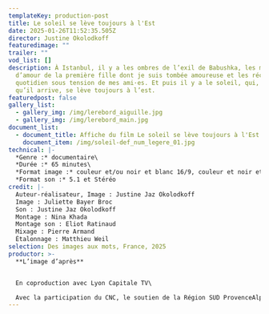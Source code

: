 ```yaml
---
templateKey: production-post
title: Le soleil se lève toujours à l'Est
date: 2025-01-26T11:52:35.505Z
director: Justine Okolodkoff
featuredimage: ""
trailer: ""
vod_list: []
description: À Istanbul, il y a les ombres de l’exil de Babushka, les mots
  d’amour de la première fille dont je suis tombée amoureuse et les récits du
  quotidien sous tension de mes ami·es. Et puis il y a le soleil, qui, quoi
  qu’il arrive, se lève toujours à l’est.
featuredpost: false
gallery_list:
  - gallery_img: /img/lerebord_aiguille.jpg
  - gallery_img: /img/lerebord_main.jpg
document_list:
  - document_title: Affiche du film Le soleil se lève toujours à l'Est
    document_item: /img/soleil-def_num_legere_01.jpg
technical: |-
  *Genre :* documentaire\
  *Durée :* 65 minutes\
  *Format image :* couleur et/ou noir et blanc 16/9, couleur et noir et blanc\
  *Format son :* 5.1 et Stéréo
credit: |-
  Auteur-réalisateur, Image : Justine Jaz Okolodkoff
  Image : Juliette Bayer Broc
  Son : Justine Jaz Okolodkoff
  Montage : Nina Khada
  Montage son : Eliot Ratinaud
  Mixage : Pierre Armand
  Étalonnage : Matthieu Weil
selection: Des images aux mots, France, 2025
productor: >-
  **L’image d’après**


  En coproduction avec Lyon Capitale TV\

  Avec la participation du CNC, le soutien de la Région SUD­ Provence­Alpes­ Côte d'Azur, la Région Bretagne et de Ciclic­Région Centre­Val de Loire, en partenariat avec le CNC, du ministère de la culture et le soutien de la PROCIREP­Société des Producteurs et de l'ANGOA.
---
```

[](https://gofile.me/5ieuy/3PKmJ51ok)